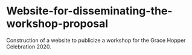 # Website-for-disseminating-the-workshop-proposal
Construction of a website to publicize a workshop for the Grace Hopper Celebration 2020.
